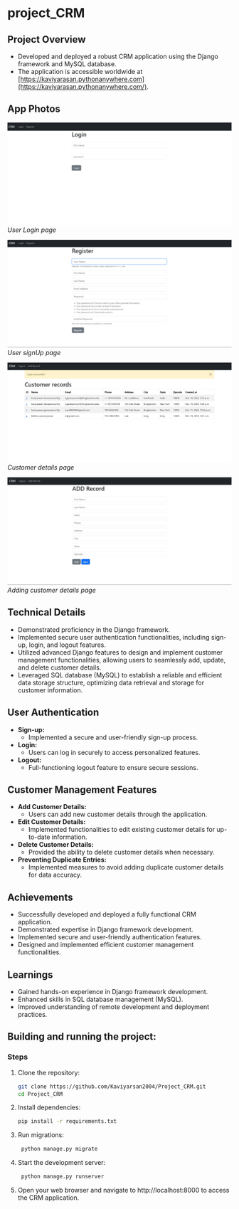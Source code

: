 # project_CRM

## Project Overview
- Developed and deployed a robust CRM application using the Django framework and MySQL database.
- The application is accessible worldwide at [https://kaviyarasan.pythonanywhere.com](https://kaviyarasan.pythonanywhere.com/).

## App Photos

![Nothing](/photos/login.jpeg)
*User Login page*

![Move Pointer](/photos/Register.jpeg)
*User signUp page*

![Scroll UP](/photos/customber.jpeg)
*Customer details page*

![Scroll Down](/photos/add_record.jpeg)
*Adding customer details page*

## Technical Details
- Demonstrated proficiency in the Django framework.
- Implemented secure user authentication functionalities, including sign-up, login, and logout features.
- Utilized advanced Django features to design and implement customer management functionalities, allowing users to seamlessly add, update, and delete customer details.
- Leveraged SQL database (MySQL) to establish a reliable and efficient data storage structure, optimizing data retrieval and storage for customer information.

## User Authentication
- **Sign-up:**
  - Implemented a secure and user-friendly sign-up process.
- **Login:**
  - Users can log in securely to access personalized features.
- **Logout:**
  - Full-functioning logout feature to ensure secure sessions.

## Customer Management Features
- **Add Customer Details:**
  - Users can add new customer details through the application.
- **Edit Customer Details:**
  - Implemented functionalities to edit existing customer details for up-to-date information.
- **Delete Customer Details:**
  - Provided the ability to delete customer details when necessary.
- **Preventing Duplicate Entries:**
  - Implemented measures to avoid adding duplicate customer details for data accuracy.

## Achievements
- Successfully developed and deployed a fully functional CRM application.
- Demonstrated expertise in Django framework development.
- Implemented secure and user-friendly authentication features.
- Designed and implemented efficient customer management functionalities.

## Learnings
- Gained hands-on experience in Django framework development.
- Enhanced skills in SQL database management (MySQL).
- Improved understanding of remote development and deployment practices.

 ## Building and running the project:
 ### Steps
1. Clone the repository:
   ```bash
   git clone https://github.com/Kaviyarsan2004/Project_CRM.git
   cd Project_CRM
2. Install dependencies:
    ```bash
    pip install -r requirements.txt
3. Run migrations:
   ```bash
    python manage.py migrate
4. Start the development server:
   ```bash
    python manage.py runserver
   
5. Open your web browser and navigate to http://localhost:8000 to access the CRM application.

